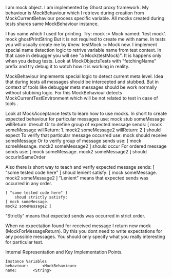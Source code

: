 I am mock object. I am implemented by Ghost proxy framework.
My behaviour is MockBehaviour which I retrieve during creation from MockCurrentBehaviour process specific variable. All mocks created during tests shares same MockBehaviour instance.

I has name which I used for printing. Try:
	mock := Mock named: 'test mock'.
	mock ghostPrintString
But it is not required to create me with name. In tests you will usually create me by #new.
	testMock := Mock new.
I implement special name detection logic to retrive variable name from test context. In that case in debugger you will see "a Mock(testMock)". 
It is happens only when you debug tests. Look at MockObjectsTests with "fetchingName" prefix and try debug it to watch how it is working in reality. 

MockBehaviour implements special logic to detect current meta level. Idea that during tests all messages should be intercepted and stubbed. But in context of tools like debugger meta messages should be work normally without stubbing logic. For this MockBehaviour detects MockCurrentTestEnvironment which will be not related to test in case of tools .

Look at MockAcceptance tests to learn how to use mocks. In short to create expected behaviour for particular messages use:
	mock stub someMessage willReturn: #result
Or to define group of expected message sends:
	[ mock someMessage willReturn: 1.
	mock2 someMessage2 willReturn: 2 ] should expect 
To verify that particular message occurred use: 
	mock should receive someMessage 
Or to verify group of message sends use: 
	[ mock someMessage.
	mock2 someMessage2 ] should occur 
For ordered message sends use: 
	[ mock someMessage.
	mock2 someMessage2 ] should occurInSameOrder

Also there is short way to teach and verify expected message sends: 
	[ "some tested code here" ]
		shoud lenient satisfy: 
	[ mock someMessage.
	mock2 someMessage2 ]
"Lenient" means that expected sends was occurred in any order.

	[ "some tested code here" ]
		shoud strictly satisfy:
	[ mock someMessage.
	mock2 someMessage2 ]
"Strictly" means that expected sends was occurred in strict order.

When no expectation found for received message I return new mock (MockForMessageReturn). By this you dont need to write expectations for any possible messages. You should only specify what you really interesting for particular test.
 
Internal Representation and Key Implementation Points.

    Instance Variables
	behaviour:		<MockBehaviour>
	name:		<String>